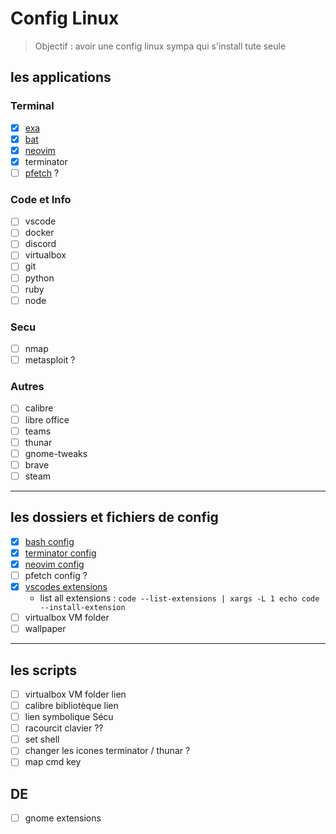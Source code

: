 # Config Linux
>Objectif : avoir une config linux sympa qui s'install tute seule 


## les applications

### Terminal 
 - [x] [exa](https://the.exa.website/install/linux)
 - [x] [bat](https://github.com/sharkdp/bat)
 - [x] [neovim](https://neovim.io/)
 - [x] terminator
 - [ ] [pfetch](https://github.com/dylanaraps/pfetch) ?

### Code et Info
 - [ ] vscode
 - [ ] docker
 - [ ] discord
 - [ ] virtualbox
 - [ ] git 
 - [ ] python
 - [ ] ruby
 - [ ] node

### Secu
 - [ ] nmap
 - [ ] metasploit ?

### Autres
 - [ ] calibre
 - [ ] libre office
 - [ ] teams
 - [ ] thunar
 - [ ] gnome-tweaks
 - [ ] brave
 - [ ] steam

___

## les dossiers et fichiers de config
 - [x] [bash config](lib/shell/.bashrc)
 - [x] [terminator config](lib/terminator/config)
 - [x] [neovim config](lib/nvim/init.vim)
 - [ ] pfetch config ?
 - [x] [vscodes extensions](lib/scripts/vscode.sh)
    - list all extensions : `code --list-extensions | xargs -L 1 echo code --install-extension` 
 - [ ] virtualbox VM folder
 - [ ] wallpaper

___

## les scripts
 - [ ] virtualbox VM folder lien
 - [ ] calibre bibliotèque lien
 - [ ] lien symbolique Sécu
 - [ ] racourcit clavier ??
 - [ ] set shell
 - [ ] changer les icones terminator / thunar ?
 - [ ] map cmd key

## DE
 - [ ] gnome extensions 